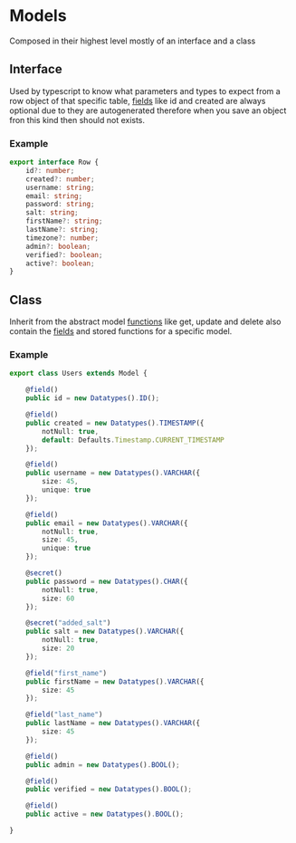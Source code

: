 # Models

Composed in their highest level mostly of an interface and a class

## Interface

Used by typescript to know what parameters and types to expect from a row object of that specific table, [fields](fields/index.md) like id and created are always optional due to they are autogenerated therefore when you save an object fron this kind then should not exists.

### Example

```typescript
export interface Row {
    id?: number;
    created?: number;
    username: string;
    email: string;
    password: string;
    salt: string;
    firstName?: string;
    lastName?: string;
    timezone?: number;
    admin?: boolean;
    verified?: boolean;
    active?: boolean;
}
```

## Class

Inherit from the abstract model [functions](functions.md) like get, update and delete also contain the [fields](fields/index.md) and stored functions for a specific model.

### Example

```typescript
export class Users extends Model {

    @field()
    public id = new Datatypes().ID();

    @field()
    public created = new Datatypes().TIMESTAMP({
        notNull: true,
        default: Defaults.Timestamp.CURRENT_TIMESTAMP
    });

    @field()
    public username = new Datatypes().VARCHAR({
        size: 45,
        unique: true
    });

    @field()
    public email = new Datatypes().VARCHAR({
        notNull: true,
        size: 45,
        unique: true
    });

    @secret()
    public password = new Datatypes().CHAR({
        notNull: true,
        size: 60
    });

    @secret("added_salt")
    public salt = new Datatypes().VARCHAR({
        notNull: true,
        size: 20
    });

    @field("first_name")
    public firstName = new Datatypes().VARCHAR({
        size: 45
    });

    @field("last_name")
    public lastName = new Datatypes().VARCHAR({
        size: 45
    });

    @field()
    public admin = new Datatypes().BOOL();

    @field()
    public verified = new Datatypes().BOOL();

    @field()
    public active = new Datatypes().BOOL();

}
```
